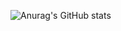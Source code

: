 ![Anurag's GitHub stats](https://github-readme-stats.vercel.app/api?username=skayuus&show_icons=true&theme=radical)
